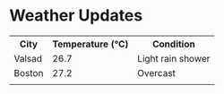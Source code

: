 # Weather Updates

<!-- WEATHER-UPDATE-START -->
<table><tr><th>City</th><th>Temperature (°C)</th><th>Condition</th></tr><tr><td>Valsad</td><td>26.7</td><td>Light rain shower</td></tr><tr><td>Boston</td><td>27.2</td><td>Overcast</td></tr><tr><td></td><td></td><td></td></tr></table>
<!-- WEATHER-UPDATE-END -->
